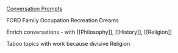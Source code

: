 [Conversation Prompts](https://github.com/ncdejito/conversation-prompts)

FORD
Family Occupation Recreation Dreams

Enrich conversations - with [[Philosophy]], [[History]], [[Religion]]

Taboo topics with work because divisive
Religion